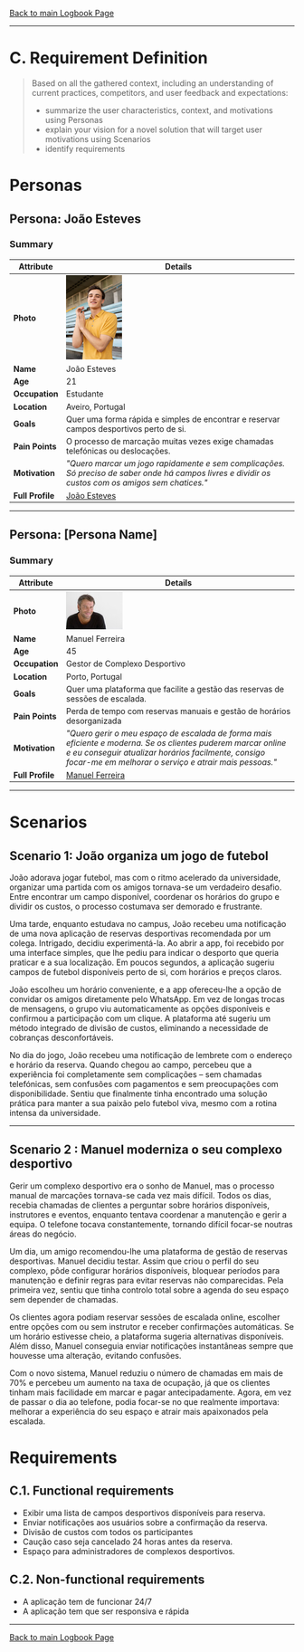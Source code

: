 [Back to main Logbook Page](../hci_logbook.md)

---
# C. Requirement Definition
>	Based on all the gathered context, including an understanding of current practices, competitors, and user feedback and expectations: 
>	- summarize the user characteristics, context, and motivations using Personas
>	- explain your vision for a novel solution that will target user motivations using Scenarios
>	- identify requirements

# Personas

## Persona: João Esteves
### Summary 
| Attribute        | Details                                       |
| ---------------- | --------------------------------------------- |
| **Photo**        | ![Persona Name\|100](personas/persona1_joao.png)  |
| **Name**         | João Esteves                       |
| **Age**          | 21                                 |
| **Occupation**   | Estudante                           |
| **Location**     | Aveiro, Portugal                               |
| **Goals**        | Quer uma forma rápida e simples de encontrar e reservar campos desportivos perto de si.       |
| **Pain Points**  |  O processo de marcação muitas vezes exige chamadas telefónicas ou deslocações.              |
| **Motivation**   |*"Quero marcar um jogo rapidamente e sem complicações. Só preciso de saber onde há campos livres e dividir os custos com os amigos sem chatices."*               |
| **Full Profile** | [João Esteves](personas/persona1.md) |

---
## Persona: [Persona Name] 
### Summary 
| Attribute        | Details                                       |
| ---------------- | --------------------------------------------- |
| **Photo**        | ![Persona Name](personas/persona2_Manuel.jpg)            |
| **Name**         | Manuel Ferreira                             |
| **Age**          | 45|
| **Occupation**   | Gestor de Complexo Desportivo                   |
| **Location**     | Porto, Portugal                           |
| **Goals**        |  Quer uma plataforma que facilite a gestão das reservas de sessões de escalada.           |
| **Pain Points**  | Perda de tempo com reservas manuais e gestão de horários desorganizada              |
| **Motivation**   | *"Quero gerir o meu espaço de escalada de forma mais eficiente e moderna. Se os clientes puderem marcar online e eu conseguir atualizar horários facilmente, consigo focar-me em melhorar o serviço e atrair mais pessoas."*               |
| **Full Profile** | [Manuel Ferreira ](personas/persona2.md) |

---





# Scenarios


## Scenario 1: João organiza um jogo de futebol
João adorava jogar futebol, mas com o ritmo acelerado da universidade, organizar uma partida com os amigos tornava-se um verdadeiro desafio. Entre encontrar um campo disponível, coordenar os horários do grupo e dividir os custos, o processo costumava ser demorado e frustrante. 

Uma tarde, enquanto estudava no campus, João recebeu uma notificação de uma nova aplicação de reservas desportivas recomendada por um colega. Intrigado, decidiu experimentá-la. Ao abrir a app, foi recebido por uma interface simples, que lhe pediu para indicar o desporto que queria praticar e a sua localização. Em poucos segundos, a aplicação sugeriu campos de futebol disponíveis perto de si, com horários e preços claros.

João escolheu um horário conveniente, e a app ofereceu-lhe a opção de convidar os amigos diretamente pelo WhatsApp. Em vez de longas trocas de mensagens, o grupo viu automaticamente as opções disponíveis e confirmou a participação com um clique. A plataforma até sugeriu um método integrado de divisão de custos, eliminando a necessidade de cobranças desconfortáveis. 

No dia do jogo, João recebeu uma notificação de lembrete com o endereço e horário da reserva. Quando chegou ao campo, percebeu que a experiência foi completamente sem complicações – sem chamadas telefónicas, sem confusões com pagamentos e sem preocupações com disponibilidade. Sentiu que finalmente tinha encontrado uma solução prática para manter a sua paixão pelo futebol viva, mesmo com a rotina intensa da universidade. 

---
## Scenario 2 : Manuel moderniza o seu complexo desportivo
Gerir um complexo desportivo era o sonho de Manuel, mas o processo manual de marcações tornava-se cada vez mais difícil. Todos os dias, recebia chamadas de clientes a perguntar sobre horários disponíveis, instrutores e eventos, enquanto tentava coordenar a manutenção e gerir a equipa. O telefone tocava constantemente, tornando difícil focar-se noutras áreas do negócio.

Um dia, um amigo recomendou-lhe uma plataforma de gestão de reservas desportivas. Manuel decidiu testar. Assim que criou o perfil do seu complexo, pôde configurar horários disponíveis, bloquear períodos para manutenção e definir regras para evitar reservas não comparecidas. Pela primeira vez, sentiu que tinha controlo total sobre a agenda do seu espaço sem depender de chamadas.

Os clientes agora podiam reservar sessões de escalada online, escolher entre opções com ou sem instrutor e receber confirmações automáticas. Se um horário estivesse cheio, a plataforma sugeria alternativas disponíveis. Além disso, Manuel conseguia enviar notificações instantâneas sempre que houvesse uma alteração, evitando confusões.

Com o novo sistema, Manuel reduziu o número de chamadas em mais de 70% e percebeu um aumento na taxa de ocupação, já que os clientes tinham mais facilidade em marcar e pagar antecipadamente. Agora, em vez de passar o dia ao telefone, podia focar-se no que realmente importava: melhorar a experiência do seu espaço e atrair mais apaixonados pela escalada.

# Requirements





## C.1. Functional requirements
 - Exibir uma lista de campos desportivos disponíveis para reserva. 
 - Enviar notificações aos usuários sobre a confirmação da reserva.
 - Divisão de custos com todos os participantes
 - Caução caso seja cancelado 24 horas antes da reserva.
 - Espaço para administradores de complexos desportivos.


## C.2. Non-functional requirements 
-  A aplicação tem de funcionar 24/7
-  A aplicação tem que ser responsiva e rápida

---
[Back to main Logbook Page](hci_logbook.md)